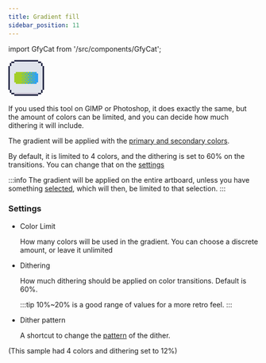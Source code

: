 ```yaml
---
title: Gradient fill
sidebar_position: 11
---
```

import GfyCat from '/src/components/GfyCat';

![Icon](./icons/gradient.png)

If you used this tool on GIMP or Photoshop, it does exactly the same, but the amount of colors can be limited, and you can decide how much dithering it will include.

The gradient will be applied with the [primary and secondary colors].

By default, it is limited to 4 colors, and the dithering is set to 60% on the transitions. You can change that on the [settings](#settings)

:::info
The gradient will be applied on the entire artboard, unless you have something [selected], which will then, be limited to that selection.
:::

### Settings

+ Color Limit

  How many colors will be used in the gradient. You can choose a discrete amount, or leave it unlimited

+ Dithering

  How much dithering should be applied on color transitions. Default is 60%.
  
  :::tip
  10%~20% is a good range of values for a more retro feel.
  :::

+ Dither pattern

  A shortcut to change the [pattern] of the dither.
  

<GfyCat id="MediumDisguisedJaeger"/>
(This sample had 4 colors and dithering set to 12%)

[pattern]: ../../color-brush/brush/patterns.md
[primary and secondary colors]: ../../color-brush/primary-secondary.md
[selected]: ./marquee/index.md